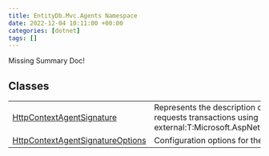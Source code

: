 ```yaml
---
title: EntityDb.Mvc.Agents Namespace
date: 2022-12-04 10:11:00 +00:00
categories: [dotnet]
tags: []
---
```


Missing Summary Doc!
## Classes
<table><tr><td><!--/posts/dotnet-entitydb-mvc-agents-httpcontextagentsignature--><a href='#'>HttpContextAgentSignature</a></td><td>
Represents the description of an agent who requests transactions using an
[see external:T:Microsoft.AspNetCore.Http.HttpContext].
</td></tr><tr><td><!--/posts/dotnet-entitydb-mvc-agents-httpcontextagentsignatureoptions--><a href='#'>HttpContextAgentSignatureOptions</a></td><td>
Configuration options for the Http Context agent.
</td></tr></table>
